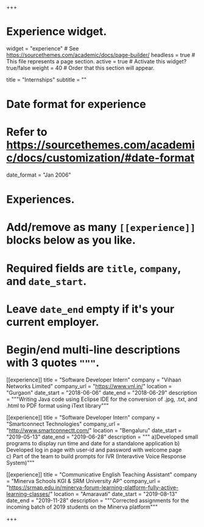 +++
# Experience widget.
widget = "experience"  # See https://sourcethemes.com/academic/docs/page-builder/
headless = true  # This file represents a page section.
active = true  # Activate this widget? true/false
weight = 40  # Order that this section will appear.

title = "Internships"
subtitle = ""

# Date format for experience
#   Refer to https://sourcethemes.com/academic/docs/customization/#date-format
date_format = "Jan 2006"

# Experiences.
#   Add/remove as many `[[experience]]` blocks below as you like.
#   Required fields are `title`, `company`, and `date_start`.
#   Leave `date_end` empty if it's your current employer.
#   Begin/end multi-line descriptions with 3 quotes `"""`.
[[experience]]
  title = "Software Developer Intern"
  company = "Vihaan Networks Limited"
  company_url = "https://www.vnl.in/"
  location = "Gurgaon"
  date_start = "2018-06-06"
  date_end = "2018-06-29"
  description = """Writing Java code using Eclipse IDE  for the conversion of .jpg, .txt, and .html to PDF format using iText library"""

[[experience]]
  title = "Software Developer Intern"
  company = "Smartconnect Technologies"
  company_url = "http://www.smartconnectt.com/"
  location = "Bengaluru"
  date_start = "2019-05-13"
  date_end = "2019-06-28"
  description = """
  a)Developed small programs to display run time and date for a standalone application
  b) Developed log in page with user-id and password with welcome page      
  c) Part of the team to build prompts for IVR (Interavtive Voice Response System)"""

[[experience]]
  title = "Communicative English Teaching Assistant"
  company = "Minerva Schools KGI & SRM University AP"
  company_url = "https://srmap.edu.in/minerva-forum-learning-platform-fully-active-learning-classes/"
  location = "Amaravati"
  date_start = "2019-08-13"
  date_end = "2019-11-28"
  description = """Corrected assignments for the incoming batch of 2019 students on the Minerva platform"""

+++
